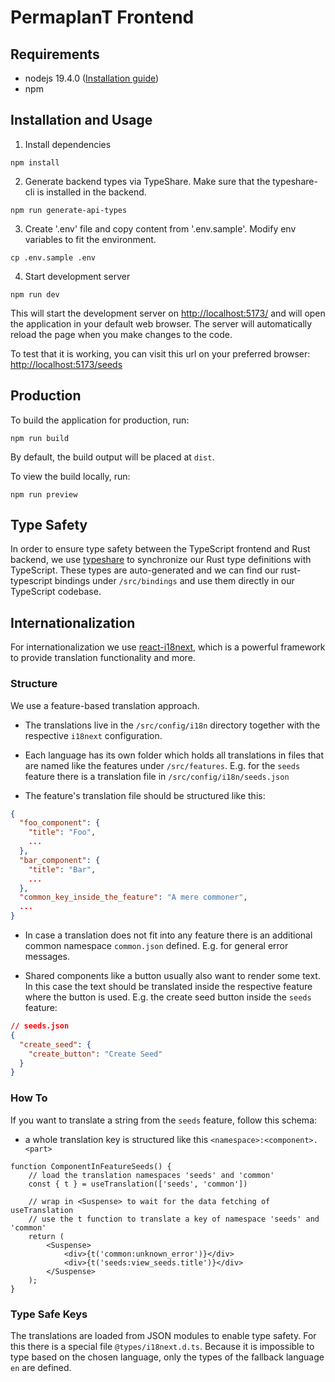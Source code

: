 # PermaplanT Frontend

## Requirements

- nodejs 19.4.0 ([Installation guide](../doc/development_setup.md))
- npm

## Installation and Usage

1. Install dependencies

```shell
npm install
```

2. Generate backend types via TypeShare.
   Make sure that the typeshare-cli is installed in the backend.

```shell
npm run generate-api-types
```

3. Create '.env' file and copy content from '.env.sample'.
   Modify env variables to fit the environment.

```shell
cp .env.sample .env
```

4. Start development server

```shell
npm run dev
```

This will start the development server on <http://localhost:5173/> and will open the application in your default web browser. The server will automatically reload the page when you make changes to the code.

To test that it is working, you can visit this url on your preferred browser: <http://localhost:5173/seeds>

## Production

To build the application for production, run:

```shell
npm run build
```

By default, the build output will be placed at `dist`.

To view the build locally, run:

```shell
npm run preview
```

## Type Safety

In order to ensure type safety between the TypeScript frontend and Rust backend, we use [typeshare](https://github.com/1Password/typeshare) to synchronize our Rust type definitions with TypeScript.
These types are auto-generated and we can find our rust-typescript bindings under `/src/bindings` and use them directly in our TypeScript codebase.

## Internationalization

For internationalization we use [react-i18next](https://react.i18next.com/latest/usetranslation-hook), which is a powerful framework to provide translation functionality and more.

### Structure

We use a feature-based translation approach.

- The translations live in the `/src/config/i18n` directory together with the respective `i18next` configuration.
- Each language has its own folder which holds all translations in files that are named like the features under `/src/features`.
  E.g. for the `seeds` feature there is a translation file in `/src/config/i18n/seeds.json`

- The feature's translation file should be structured like this:

```json
{
  "foo_component": {
    "title": "Foo",
    ...
  },
  "bar_component": {
    "title": "Bar",
    ...
  },
  "common_key_inside_the_feature": "A mere commoner",
  ...
}
```

- In case a translation does not fit into any feature there is an additional common namespace `common.json` defined.
  E.g. for general error messages.

- Shared components like a button usually also want to render some text.
  In this case the text should be translated inside the respective feature where the button is used.
  E.g. the create seed button inside the `seeds` feature:

```json
// seeds.json
{
  "create_seed": {
    "create_button": "Create Seed"
  }
}
```

### How To

If you want to translate a string from the `seeds` feature, follow this schema:

- a whole translation key is structured like this `<namespace>:<component>.<part>`

```tsx
function ComponentInFeatureSeeds() {
    // load the translation namespaces 'seeds' and 'common'
    const { t } = useTranslation(['seeds', 'common'])

    // wrap in <Suspense> to wait for the data fetching of useTranslation
    // use the t function to translate a key of namespace 'seeds' and 'common'
    return (
        <Suspense>
            <div>{t('common:unknown_error')}</div>
            <div>{t('seeds:view_seeds.title')}</div>
        </Suspense>
    );
}
```

### Type Safe Keys

The translations are loaded from JSON modules to enable type safety.
For this there is a special file `@types/i18next.d.ts`.
Because it is impossible to type based on the chosen language, only the types of the fallback language `en` are defined.

